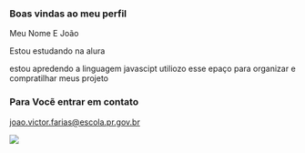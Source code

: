 ### Boas vindas ao meu perfil

Meu Nome E João

Estou estudando na alura

estou apredendo a linguagem javascipt
utiliozo esse epaço para organizar 
e compratilhar meus projeto

### Para Vocẽ entrar em contato 
joao.victor.farias@escola.pr.gov.br 

![](https://media.tenor.com/1hEG3p6vAE8AAAAi/ninja-ninja-gaiden.gif)
